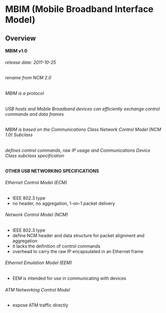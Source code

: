 # MBIM (Mobile Broadband Interface Model)

## Overview
#### MBIM v1.0
###### release date: 2011-10-25
###### rename from NCM 2.0
###### MBIM is a protocol 
###### USB hosts and Mobile Broadband devices can efficiently exchange control commands and data frames
###### MBIM is based on the Communications Class Network Control Model (NCM 1.0) Subclass
###### defines control commands, raw IP usage and Communications Device Class subclass specification

#### OTHER USB NETWORKING SPECIFICATIONS
###### Ethernet Control Model (ECM)
- IEEE 802.3 type 
- no header, no aggregation, 1-on-1 packet delivery
###### Network Control Model (NCM)
- IEEE 802.3 type 
- define NCM header and data structure for packet alignment and aggregation
- it lacks the definition of control commands
- overhead to carry the raw IP encapsulated in an Ethernet frame
###### Ethernet Emulation Model (EEM)
- EEM is intended for use in communicating with devices
###### ATM Networking Control Model
- expose ATM traffic directly

